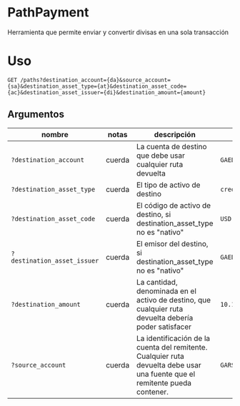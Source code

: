 # PathPayment



Herramienta que permite enviar y convertir divisas en una sola transacción



<h1>Uso</h1>


<pre><code>GET /paths?destination_account={da}&amp;source_account={sa}&amp;destination_asset_type={at}&amp;destination_asset_code={ac}&amp;destination_asset_issuer={di}&amp;destination_amount={amount}
</code></pre>


<h2>Argumentos</h2>

<table>
<thead>
<tr>
<th><font style="vertical-align: inherit;"><font style="vertical-align: inherit;">nombre</font></font></th>
<th><font style="vertical-align: inherit;"><font style="vertical-align: inherit;">notas</font></font></th>
<th><font style="vertical-align: inherit;"><font style="vertical-align: inherit;">descripción</font></font></th>
<th><font style="vertical-align: inherit;"><font style="vertical-align: inherit;">ejemplo</font></font></th>
</tr>
</thead>
<tbody>
<tr>
<td><code>?destination_account</code></td>
<td><font style="vertical-align: inherit;"><font style="vertical-align: inherit;">cuerda</font></font></td>
<td><font style="vertical-align: inherit;"><font style="vertical-align: inherit;">La cuenta de destino que debe usar cualquier ruta devuelta</font></font></td>
<td><code>GAEDTJ4PPEFVW5XV2S7LUXBEHNQMX5Q2GM562RJGOQG7GVCE5H3HIB4V</code></td>
</tr>
<tr>
<td><code>?destination_asset_type</code></td>
<td><font style="vertical-align: inherit;"><font style="vertical-align: inherit;">cuerda</font></font></td>
<td><font style="vertical-align: inherit;"><font style="vertical-align: inherit;">El tipo de activo de destino</font></font></td>
<td><code>credit_alphanum4</code></td>
</tr>
<tr>
<td><code>?destination_asset_code</code></td>
<td><font style="vertical-align: inherit;"><font style="vertical-align: inherit;">cuerda</font></font></td>
<td><font style="vertical-align: inherit;"><font style="vertical-align: inherit;">El código de activo de destino, si destination_asset_type no es "nativo"</font></font></td>
<td><code>USD</code></td>
</tr>
<tr>
<td><code>?destination_asset_issuer</code></td>
<td><font style="vertical-align: inherit;"><font style="vertical-align: inherit;">cuerda</font></font></td>
<td><font style="vertical-align: inherit;"><font style="vertical-align: inherit;">El emisor del destino, si destination_asset_type no es "nativo"</font></font></td>
<td><code>GAEDTJ4PPEFVW5XV2S7LUXBEHNQMX5Q2GM562RJGOQG7GVCE5H3HIB4V</code></td>
</tr>
<tr>
<td><code>?destination_amount</code></td>
<td><font style="vertical-align: inherit;"><font style="vertical-align: inherit;">cuerda</font></font></td>
<td><font style="vertical-align: inherit;"><font style="vertical-align: inherit;">La cantidad, denominada en el activo de destino, que cualquier ruta devuelta debería poder satisfacer</font></font></td>
<td><code>10.1</code></td>
</tr>
<tr>
<td><code>?source_account</code></td>
<td><font style="vertical-align: inherit;"><font style="vertical-align: inherit;">cuerda</font></font></td>
<td><font style="vertical-align: inherit;"><font style="vertical-align: inherit;">La identificación de la cuenta del remitente. </font><font style="vertical-align: inherit;">Cualquier ruta devuelta debe usar una fuente que el remitente pueda contener.</font></font></td>
<td><code>GARSFJNXJIHO6ULUBK3DBYKVSIZE7SC72S5DYBCHU7DKL22UXKVD7MXP</code></td>
</tr>
</tbody>
</table>
